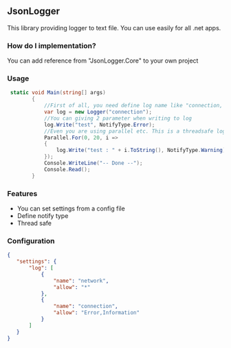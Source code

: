 ## JsonLogger

This library providing logger to text file. You can use easily for all .net apps.

### How do I implementation?

You can add reference from "JsonLogger.Core" to your own project

### Usage

```csharp
 static void Main(string[] args)
        {
            //First of all, you need define log name like "connection, network" as below example when creating object of Logger
            var log = new Logger("connection");
            //You can giving 2 parameter when writing to log
            log.Write("test", NotifyType.Error);
            //Even you are using parallel etc. This is a threadsafe logger
            Parallel.For(0, 20, i =>
            {
                log.Write("test : " + i.ToString(), NotifyType.Warning);
            });
            Console.WriteLine("-- Done --");
            Console.Read();
        }
 ```
 
 ### Features
 * You can set settings from a config file
 * Define notify type
 * Thread safe
 
 ### Configuration
 
 ``` json
{
    "settings": {
        "log": [
            {
                "name": "network",
                "allow": "*"
            },
            {
                "name": "connection",
                "allow": "Error,Information"
            }
        ]
    }
}
```
 
